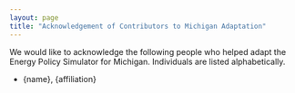 ```yaml
---
layout: page
title: "Acknowledgement of Contributors to Michigan Adaptation"
---
```


We would like to acknowledge the following people who helped adapt the Energy Policy Simulator for Michigan.  Individuals are listed alphabetically.

* {name}, {affiliation}

